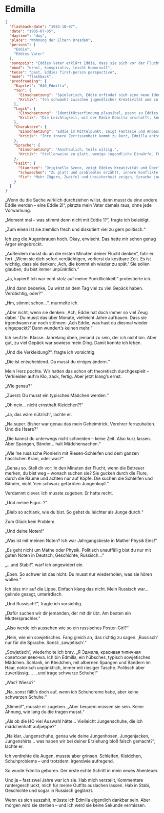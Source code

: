 # Edmilla

```json
{
  "flashback-date": "1983-10-07",
  "date": "1985-07-05",
  "daytime": "day",
  "place": "Wohnung der Eltern Dresden",
  "persons": [
    "Eddie",
    "Eddies Vater"
  ],
  "synopsis": "Eddies Vater erklärt Eddie, dass sie sich vor der Flucht verstellen muss, Edmilla wird geboren",
  "mood": "ernst, konspirativ, leicht humorvoll",
  "tense": "past, Eddies first-person perspective",
  "mode": "flashback",
  "proofreading": {
    "Kapitel": "040_Edmilla",
    "Ton": {
      "Einschaetzung": "Spielerisch, Eddie erfindet sich eine neue Identität mit Fantasie und Mut.",
      "Kritik": "Ton schwankt zwischen jugendlicher Kreativität und zu reflektiertem Erzählen. Gefahr, dass der Entstehungsprozess zu glatt wirkt."
    },
    "Logik": {
      "Einschaetzung": "Identitätserfindung plausibel, passt zu Eddies Situation.",
      "Kritik": "Die Leichtigkeit, mit der Eddie Edmilla erschafft, könnte unrealistisch wirken – mehr Zögern oder Zweifel wären glaubwürdig."
    },
    "Charaktere": {
      "Einschaetzung": "Eddie im Mittelpunkt, zeigt Fantasie und Anpassungsfähigkeit.",
      "Kritik": "Ihre innere Zerrissenheit kommt zu kurz, Edmilla entsteht fast zu mühelos. Nebenfiguren fehlen ganz."
    },
    "Sprache": {
      "Einschaetzung": "Anschaulich, teils witzig.",
      "Kritik": "Stellenweise zu glatt, wenige jugendliche Einwürfe. Füllwörter und spontane Ausrufe fehlen, wodurch es literarischer klingt als nötig."
    },
    "Fazit": {
      "Staerken": "Originelle Szene, zeigt Eddies Kreativität und Überlebensstrategie.",
      "Schwaechen": "Zu glatt und problemlos erzählt, innere Konflikte fehlen, Sprache teils zu literarisch.",
      "Fix": "Mehr Zögern, Zweifel und Unsicherheit zeigen, Sprache jugendlicher und spontaner machen."
    }
  }
}
```

„Wenn du die Sache wirklich durchziehen willst, dann musst du eine andere Eddie
werden – eine Eddie 2!“, platzte mein Vater damals raus, ohne jede Vorwarnung.

„Moment mal – was stimmt denn nicht mit Eddie 1?“, fragte ich beleidigt.

„Zum einen ist sie ziemlich frech und diskutiert viel zu gern politisch.“

Ich zog die Augenbrauen hoch. Okay, erwischt. Das hatte mir schon genug Ärger
eingebrockt.

„Außerdem musst du an die ersten Minuten deiner Flucht denken“, fuhr er fort.
„Wenn sie dich sofort verdächtigen, verlierst du kostbare Zeit. Es ist wichtig,
dass sie denken: ‚Ach, die kommt eh wieder zu spät.‘ Sie sollen glauben, du bist
immer unpünktlich.“

„Ja, kapiert! Ich war echt stolz auf meine Pünktllichkeit!“ protestierte ich.

„Und dann bedenke, Du wirst an dem Tag viel zu viel Gepäck haben. Verdächtig,
oder?“

„Hm, stimmt schon…“, murmelte ich.

„Aber nicht, wenn sie denken: ‚Ach, Eddie hat doch immer so viel Zeug dabei.‘ Du
musst das über Monate, vielleicht Jahre aufbauen. Dass sie irgendwann nur noch
stöhnen: ‚Ach Eddie, was hast du diesmal wieder eingepackt?‘ Dann wundert’s
keinen mehr.“

Ich seufzte. Klasse. Jahrelang üben, jemand zu sein, der ich nicht bin. Aber
gut, zu viel Gepäck war sowieso mein Ding. Damit konnte ich leben.

„Und die Verkleidung?“, fragte ich vorsichtig.

„Die ist entscheidend. Da musst du einiges ändern.“

Mein Herz pochte. Wir hatten das schon oft theoretisch durchgespielt –
Verkleiden auf’m Klo, zack, fertig. Aber jetzt klang’s ernst.

„Wie genau?“

„Zuerst: Du musst ein typisches Mädchen werden.“

„Oh nein… nicht ernsthaft Kleidchen?!“

„Ja, das wäre nützlich“, lachte er.

„Na super. Bisher war genau das mein Geheimtrick, Verehrer fernzuhalten. Und die
Haare?“

„Die kannst du unterwegs nicht schneiden – keine Zeit. Also kurz lassen. Aber
Spangen, Bänder… halt Mädchensachen.“

„Wie ’ne russische Pionierin mit Riesen-Schleifen und dem ganzen hässlichen
Kram, oder was?“

„Genau so. Stell dir vor: In den Minuten der Flucht, wenn die Betreuer merken,
du bist weg – wonach suchen sie? Sie gucken durch die Flure, durch die Räume und
achten nur auf Köpfe. Die suchen die Schleifen und Bänder, nicht ’nen schwarz
gefärbten Jungenkopf.“

Verdammt clever. Ich musste zugeben: Er hatte recht.

„Und meine Figur…?“

„Bleib so schlank, wie du bist. So gehst du leichter als Junge durch.“

Zum Glück kein Problem.

„Und deine Noten!“

„Was ist mit meinen Noten? Ich war Jahrgangsbeste in Mathe! Physik Eins!“

„Es geht nicht um Mathe oder Physik. Politisch unauffällig bist du nur mit guten
Noten in Deutsch, Geschichte, Russisch…“

„…und Stabi!“, warf ich angewidert ein.

„Eben. So schwer ist das nicht. Du musst nur wiederholen, was sie hören wollen.“

Ich biss mir auf die Lippe. Einfach klang das nicht. Mein Russisch war… gelinde
gesagt, unterirdisch.

„Und Russisch?“, fragte ich vorsichtig.

„Dafür suchen wir dir jemanden, der mit dir übt. Am besten ein Muttersprachler.“

„Also werde ich aussehen wie so ein russisches Poster-Girl?“

„Nein, wie ein sowjetisches. Fang gleich an, das richtig zu sagen. ‚Russisch‘
nur für die Sprache. Sonst: ‚sowjetisch‘.“

„Sowjetisch“, wiederholte ich brav. „Я Эдмила, красивая типичная советская
девочка. Ich bin Edmilla, ein hübsches, typisch sowjetisches Mädchen. Schlank,
im Kleidchen, mit albernen Spangen und Bändern im Haar, notorisch unpünktlich,
immer mit riesiger Tasche. Politisch aber zuverlässig…. …und trage schwarze
Schuhe!“

„Was? Wieso?“

„Na, sonst fällt’s doch auf, wenn ich Schuhcreme habe, aber keine schwarzen
Schuhe.“

„Stimmt!“, musste er zugeben. „Aber bequem müssen sie sein. Keine Ahnung, wie
lang du die tragen musst.“

„Als ob die HO viel Auswahl hätte… Vielleicht Jungenschuhe, die ich mädchenhaft
aufpeppe?“

„Na klar, Jungenschuhe, genau wie deine Jungenhosen, Jungenjacken, Jungenshirts…
was haben wir bei deiner Erziehung bloß falsch gemacht?“, lachte er.

Ich verdrehte die Augen, musste aber grinsen. Schleifen, Kleidchen,
Schuhprobleme – und trotzdem: irgendwie aufregend.

So wurde Edmilla geboren. Der erste echte Schritt in mein neues Abenteuer.

Und ja – fast zwei Jahre war ich sie. Hab mich verstellt, Kommentare
runtergeschluckt, mich für meine Outfits auslachen lassen. Hab in Stabi,
Geschichte und sogar in Russisch geglänzt.

Wenn es sich auszahlt, müsste ich Edmilla eigentlich dankbar sein. Aber morgen
wird sie sterben – und ich werd sie keine Sekunde vermissen.
